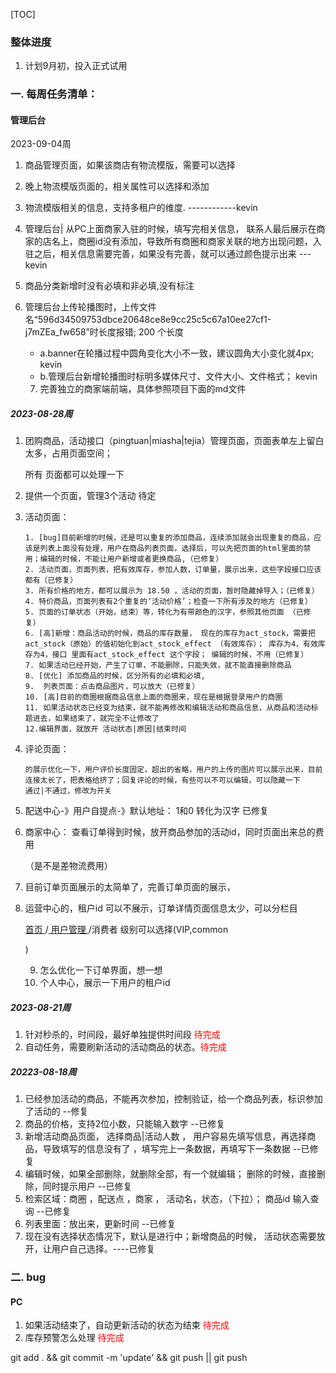 
[TOC]

###  整体进度
1. 计划9月初，投入正式试用
###   一.  每周任务清单：





 ####  管理后台

2023-09-04周



1.  商品管理页面，如果该商店有物流模版，需要可以选择

2. 晚上物流模版页面的，相关属性可以选择和添加

3. 物流模版相关的信息，支持多租户的维度. ------------kevin 

4. 管理后台| 从PC上面商家入驻的时候，填写完相关信息， 联系人最后展示在商家的店名上，商圈id没有添加，导致所有商圈和商家关联的地方出现问题，入驻之后，相关信息需要完善，如果没有完善，就可以通过颜色提示出来    ---kevin 

5. 商品分类新增时没有必填和非必填,没有标注

6. 管理后台上传轮播图时，上传文件名“596d34509753dbce20648ce8e9cc25c5c67a10ee27cf1-j7mZEa_fw658”时长度报错; 200 个长度

   - a.banner在轮播过程中圆角变化大小不一致，建议圆角大小变化就4px; kevin
   - b.管理后台新增轮播图时标明多媒体尺寸、文件大小、文件格式；  kevin



   7.  完善独立的商家端前端，具体参照项目下面的md文件








##### 2023-08-28周


1. 团购商品，活动接口（pingtuan|miasha|tejia）管理页面，页面表单左上留白太多，占用页面空间；

   所有 页面都可以处理一下

2. 提供一个页面，管理3个活动 待定

3. 活动页面：

   ```
   1. [bug]目前新增的时候，还是可以重复的添加商品，连续添加就会出现重复的商品，应该是列表上面没有处理，用户在商品列表页面，选择后，可以先把页面的html里面的禁用；编辑的时候，不能让用户新增或者更换商品,（已修复）
   2. 活动页面，页面列表，把有效库存，参加人数，订单量，展示出来，这些字段接口应该都有（已修复）
   3. 所有价格的地方，都可以展示为 18.50 ，活动的页面，暂时隐藏掉导入；（已修复）
   4. 特价商品，页面列表有2个重复的‘活动价格’；检查一下所有涉及的地方（已修复）
   5. 页面的订单状态（开始，结束）等，转化为有带颜色的汉字，参照其他页面 （已修复）
   6. [高]新增：商品活动的时候，商品的库存数量， 现在的库存为act_stock，需要把act_stock（原始）的值初始化到act_stock_effect （有效库存）； 库存为4，有效库存为4，接口 里面有act_stock_effect 这个字段； 编辑的时候，不用（已修复）
   7. 如果活动已经开始，产生了订单，不能删除，只能失效，就不能直接删除商品
   8. [优化] 添加商品的时候，区分所有的必填和必填,
   9.  列表页面：点击商品图片，可以放大（已修复）
   10. [高]目前的商圈根据商品信息上面的商圈来，现在是根据登录用户的商圈
   11. 如果活动状态已经变为结束，就不能再修改和编辑活动和商品信息，从商品和活动标题进去，如果结束了，就完全不让修改了
   12.编辑界面，就放开 活动状态|原因|结束时间
   
   ```

4. 评论页面：

   ```
   的展示优化一下，用户评价长度固定，超出的省略，用户的上传的图片可以展示出来，目前连接太长了，把表格给挤了；回复评论的时候，有些可以不可以编辑，可以隐藏一下
   通过|不通过，修改为开关
   ```

5. 配送中心-》用户自提点-》默认地址： 1和0 转化为汉字 已修复

6. 商家中心： 查看订单得到时候，放开商品参加的活动id，同时页面出来总的费用 

   （是不是差物流费用）   

7. 目前订单页面展示的太简单了，完善订单页面的展示，

8. 运营中心的，租户id 可以不展示，订单详情页面信息太少，可以分栏目



   [首页         ](https://chinadataservice.com/eachbuybackstage/user/custom)/[           用户管理         ](https://chinadataservice.com/eachbuybackstage/user)/消费者  级别可以选择(VIP,common

   )

   9.  怎么优化一下订单界面，想一想
   10. 个人中心，展示一下用户的租户id


##### 2023-08-21周
1. 针对秒杀的，时间段，最好单独提供时间段  <font color=red>待完成</font>
2. 自动任务，需要刷新活动的活动商品的状态。<font color=red>待完成</font>

#####  20223-08-18周
1. 已经参加活动的商品，不能再次参加，控制验证，给一个商品列表，标识参加了活动的   --修复
2. 商品的价格，支持2位小数，只能输入数字  --已修复
3. 新增活动商品页面， 选择商品|活动人数 ， 用户容易先填写信息，再选择商品，导致填写的信息没有了 ，填写完上一条数据，再填写下一条数据 --已修复
4. 编辑时候，如果全部删除，就删除全部，有一个就编辑； 删除的时候，直接删除，同时提示用户 --已修复
5. 检索区域：商圈 ，配送点 ，商家 ， 活动名，状态，（下拉）； 商品id  输入查询  --已修复
6. 列表里面：放出来，更新时间  --已修复
7. 现在没有选择状态情况下，默认是进行中；新增商品的时候， 活动状态需要放开，让用户自己选择。----已修复


###  二.   bug 
#### PC
1. 如果活动结束了，自动更新活动的状态为结束 <font color=red>待完成</font>
2. 库存预警怎么处理   <font color=red>待完成</font>


git add .  && git  commit -m 'update' && git push || git push











